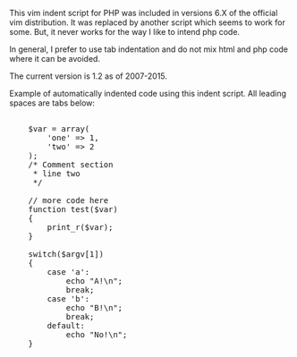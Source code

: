 This vim indent script for PHP was included in versions 6.X of the official vim distribution.
It was replaced by another script which seems to work for some.  But, it never works for the way
I like to intend php code.

In general, I prefer to use tab indentation and do not mix html and php code where it can be avoided.

The current version is 1.2 as of 2007-2015.

Example of automatically indented code using this indent script.  All leading spaces are tabs below:
<pre>

	$var = array(
		'one' => 1,
		'two' => 2
	);
	/* Comment section
	 * line two
	 */

	// more code here
	function test($var)
	{
		print_r($var);
	}

	switch($argv[1])
	{
		case 'a':
			echo "A!\n";
			break;
		case 'b':
			echo "B!\n";
			break;
		default:
			echo "No!\n";
	}
</pre>

